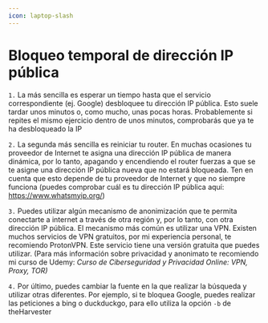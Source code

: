 ```yaml
---
icon: laptop-slash
---
```


# Bloqueo temporal de dirección IP pública

`1.` La más sencilla es esperar un tiempo hasta que el servicio correspondiente (ej. Google) desbloquee tu dirección IP pública. Esto suele tardar unos minutos o, como mucho, unas pocas horas. Probablemente si repites el mismo ejercicio dentro de unos minutos, comprobarás que ya te ha desbloqueado la IP

`2.` La segunda más sencilla es reiniciar tu router. En muchas ocasiones tu proveedor de Internet te asigna una dirección IP pública de manera dinámica, por lo tanto, apagando y encendiendo el router fuerzas a que se te asigne una dirección IP pública nueva que no estará bloqueada. Ten en cuenta que esto depende de tu proveedor de Internet y que no siempre funciona (puedes comprobar cuál es tu dirección IP pública aquí: https://www.whatsmyip.org/)

`3.` Puedes utilizar algún mecanismo de anonimización que te permita conectarte a internet a través de otra región y, por lo tanto, con otra dirección IP pública. El mecanismo más común es utilizar una VPN. Existen muchos servicios de VPN gratuitos, por mi experiencia personal, te recomiendo ProtonVPN. Este servicio tiene una versión gratuita que puedes utilizar. (Para más información sobre privacidad y anonimato te recomiendo mi curso de Udemy: _Curso de Ciberseguridad y Privacidad Online: VPN, Proxy, TOR)_

`4.` Por último, puedes cambiar la fuente en la que realizar la búsqueda y utilizar otras diferentes. Por ejemplo, si te bloquea Google, puedes realizar las peticiones a bing o duckduckgo, para ello utiliza la opción `-b` de theHarvester
